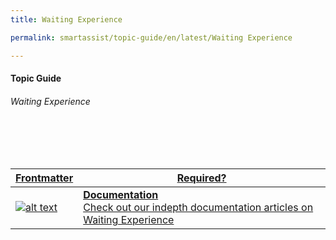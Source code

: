 ```yaml
---
title: Waiting Experience

permalink: smartassist/topic-guide/en/latest/Waiting Experience

---
```

#### Topic Guide
###### Waiting Experience

<br>
<br>
<br>

<a class="doc-link" target="_blank" href="https://docs.kore.ai/smartassist/waiting-experience/waiting-experience/">

| Frontmatter | Required? |
|-------------|-------------|
| ![alt text](images/docIcon.svg "Title") | **Documentation**  <br /> Check out our indepth documentation articles on Waiting Experience | 


</a>